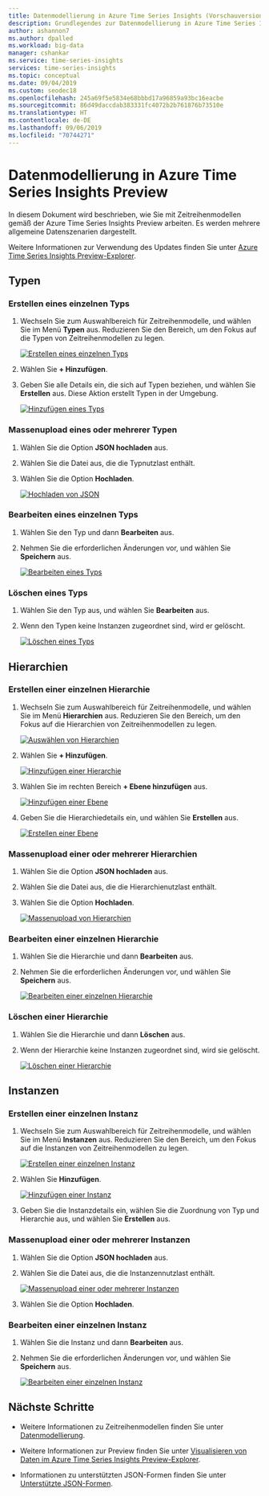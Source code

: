 ```yaml
---
title: Datenmodellierung in Azure Time Series Insights (Vorschauversion) | Microsoft-Dokumentation
description: Grundlegendes zur Datenmodellierung in Azure Time Series Insights Preview.
author: ashannon7
ms.author: dpalled
ms.workload: big-data
manager: cshankar
ms.service: time-series-insights
services: time-series-insights
ms.topic: conceptual
ms.date: 09/04/2019
ms.custom: seodec18
ms.openlocfilehash: 245a69f5e5834e68bbbd17a96859a93bc16eacbe
ms.sourcegitcommit: 86d49daccdab383331fc4072b2b761876b73510e
ms.translationtype: HT
ms.contentlocale: de-DE
ms.lasthandoff: 09/06/2019
ms.locfileid: "70744271"
---
```

# <a name="data-modeling-in-azure-time-series-insights-preview"></a>Datenmodellierung in Azure Time Series Insights Preview

In diesem Dokument wird beschrieben, wie Sie mit Zeitreihenmodellen gemäß der Azure Time Series Insights Preview arbeiten. Es werden mehrere allgemeine Datenszenarien dargestellt.

Weitere Informationen zur Verwendung des Updates finden Sie unter [Azure Time Series Insights Preview-Explorer](./time-series-insights-update-explorer.md).

## <a name="types"></a>Typen

### <a name="create-a-single-type"></a>Erstellen eines einzelnen Typs

1. Wechseln Sie zum Auswahlbereich für Zeitreihenmodelle, und wählen Sie im Menü **Typen** aus. Reduzieren Sie den Bereich, um den Fokus auf die Typen von Zeitreihenmodellen zu legen.

    [![Erstellen eines einzelnen Typs](media/v2-update-how-to-tsm/portal-one.png)](media/v2-update-how-to-tsm/portal-one.png#lightbox)

1. Wählen Sie **+ Hinzufügen**.
1. Geben Sie alle Details ein, die sich auf Typen beziehen, und wählen Sie **Erstellen** aus. Diese Aktion erstellt Typen in der Umgebung.

    [![Hinzufügen eines Typs](media/v2-update-how-to-tsm/portal-two.png)](media/v2-update-how-to-tsm/portal-two.png#lightbox)

### <a name="bulk-upload-one-or-more-types"></a>Massenupload eines oder mehrerer Typen

1. Wählen Sie die Option **JSON hochladen** aus.
1. Wählen Sie die Datei aus, die die Typnutzlast enthält.
1. Wählen Sie die Option **Hochladen**.

    [![Hochladen von JSON](media/v2-update-how-to-tsm/portal-three.png)](media/v2-update-how-to-tsm/portal-three.png#lightbox)

### <a name="edit-a-single-type"></a>Bearbeiten eines einzelnen Typs

1. Wählen Sie den Typ und dann **Bearbeiten** aus. 
1. Nehmen Sie die erforderlichen Änderungen vor, und wählen Sie **Speichern** aus.

    [![Bearbeiten eines Typs](media/v2-update-how-to-tsm/portal-four.png)](media/v2-update-how-to-tsm/portal-four.png#lightbox)

### <a name="delete-a-type"></a>Löschen eines Typs

1. Wählen Sie den Typ aus, und wählen Sie **Bearbeiten** aus.
1. Wenn den Typen keine Instanzen zugeordnet sind, wird er gelöscht.

    [![Löschen eines Typs](media/v2-update-how-to-tsm/portal-five.png)](media/v2-update-how-to-tsm/portal-five.png#lightbox)

## <a name="hierarchies"></a>Hierarchien

### <a name="create-a-single-hierarchy"></a>Erstellen einer einzelnen Hierarchie

1. Wechseln Sie zum Auswahlbereich für Zeitreihenmodelle, und wählen Sie im Menü **Hierarchien** aus. Reduzieren Sie den Bereich, um den Fokus auf die Hierarchien von Zeitreihenmodellen zu legen.

    [![Auswählen von Hierarchien](media/v2-update-how-to-tsm/portal-six.png)](media/v2-update-how-to-tsm/portal-six.png#lightbox)

1. Wählen Sie **+ Hinzufügen**.

    [![Hinzufügen einer Hierarchie](media/v2-update-how-to-tsm/portal-seven.png)](media/v2-update-how-to-tsm/portal-seven.png#lightbox)

1. Wählen Sie im rechten Bereich **+ Ebene hinzufügen** aus.

    [![Hinzufügen einer Ebene](media/v2-update-how-to-tsm/portal-eight.png)](media/v2-update-how-to-tsm/portal-eight.png#lightbox)

1. Geben Sie die Hierarchiedetails ein, und wählen Sie **Erstellen** aus.

    [![Erstellen einer Ebene](media/v2-update-how-to-tsm/portal-nine.png)](media/v2-update-how-to-tsm/portal-nine.png#lightbox)

### <a name="bulk-upload-one-or-more-hierarchies"></a>Massenupload einer oder mehrerer Hierarchien

1. Wählen Sie die Option **JSON hochladen** aus.
1. Wählen Sie die Datei aus, die die Hierarchienutzlast enthält.
1. Wählen Sie die Option **Hochladen**.

    [![Massenupload von Hierarchien](media/v2-update-how-to-tsm/portal-ten.png)](media/v2-update-how-to-tsm/portal-ten.png#lightbox)

### <a name="edit-a-single-hierarchy"></a>Bearbeiten einer einzelnen Hierarchie

1. Wählen Sie die Hierarchie und dann **Bearbeiten** aus.
1. Nehmen Sie die erforderlichen Änderungen vor, und wählen Sie **Speichern** aus.

    [![Bearbeiten einer einzelnen Hierarchie](media/v2-update-how-to-tsm/portal-eleven.png)](media/v2-update-how-to-tsm/portal-eleven.png#lightbox)

### <a name="delete-a-hierarchy"></a>Löschen einer Hierarchie

1. Wählen Sie die Hierarchie und dann **Löschen** aus. 
1. Wenn der Hierarchie keine Instanzen zugeordnet sind, wird sie gelöscht.

    [![Löschen einer Hierarchie](media/v2-update-how-to-tsm/portal-twelve.png)](media/v2-update-how-to-tsm/portal-twelve.png#lightbox)

## <a name="instances"></a>Instanzen

### <a name="create-a-single-instance"></a>Erstellen einer einzelnen Instanz

1. Wechseln Sie zum Auswahlbereich für Zeitreihenmodelle, und wählen Sie im Menü **Instanzen** aus. Reduzieren Sie den Bereich, um den Fokus auf die Instanzen von Zeitreihenmodellen zu legen.

    [![Erstellen einer einzelnen Instanz](media/v2-update-how-to-tsm/portal-thirteen.png)](media/v2-update-how-to-tsm/portal-thirteen.png#lightbox)

1. Wählen Sie **Hinzufügen**.

    [![Hinzufügen einer Instanz](media/v2-update-how-to-tsm/portal-fourteen.png)](media/v2-update-how-to-tsm/portal-fourteen.png#lightbox)

1. Geben Sie die Instanzdetails ein, wählen Sie die Zuordnung von Typ und Hierarchie aus, und wählen Sie **Erstellen** aus.

### <a name="bulk-upload-one-or-more-instances"></a>Massenupload einer oder mehrerer Instanzen

1. Wählen Sie die Option **JSON hochladen** aus.
1. Wählen Sie die Datei aus, die die Instanzennutzlast enthält.

    [![Massenupload einer oder mehrerer Instanzen](media/v2-update-how-to-tsm/portal-fifteen.png)](media/v2-update-how-to-tsm/portal-fifteen.png#lightbox)

1. Wählen Sie die Option **Hochladen**.

### <a name="edit-a-single-instance"></a>Bearbeiten einer einzelnen Instanz

1. Wählen Sie die Instanz und dann **Bearbeiten** aus. 
1. Nehmen Sie die erforderlichen Änderungen vor, und wählen Sie **Speichern** aus.

    [![Bearbeiten einer einzelnen Instanz](media/v2-update-how-to-tsm/portal-sixteen.png)](media/v2-update-how-to-tsm/portal-sixteen.png#lightbox)

## <a name="next-steps"></a>Nächste Schritte

- Weitere Informationen zu Zeitreihenmodellen finden Sie unter [Datenmodellierung](./time-series-insights-update-tsm.md).

- Weitere Informationen zur Preview finden Sie unter [Visualisieren von Daten im Azure Time Series Insights Preview-Explorer](./time-series-insights-update-explorer.md).

- Informationen zu unterstützten JSON-Formen finden Sie unter [Unterstützte JSON-Formen](./time-series-insights-send-events.md#json).
